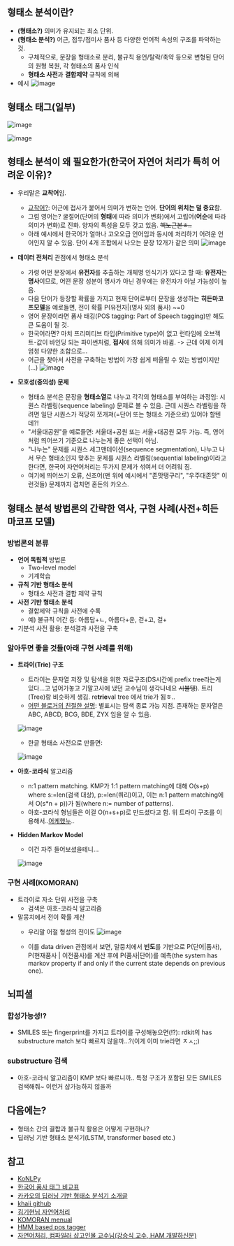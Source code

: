 ## 형태소 분석이란?
- **(형태소?)** 의미가 유지되는 최소 단위.
- **(형태소 분석?)** 어근, 접두/접미사 품사 등 다양한 언어적 속성의 구조를 파악하는 것.
  - 구체적으로, 문장을 형태소로 분리, 불규칙 용언/탈락/축약 등으로 변형된 단어의 원형 복원, 각 형태소의 품사 인식
  - **형태소 사전**과 **결합제약** 규칙에 의해
- 예시
![image](https://user-images.githubusercontent.com/126950833/234180945-28fb72f7-1357-46e1-b8b0-82e106b733c3.png)

## 형태소 태그(일부)
![image](https://user-images.githubusercontent.com/126950833/234436988-21255045-add1-449d-9c8c-17406b385819.png)

![image](https://user-images.githubusercontent.com/126950833/234161154-9f4dfadb-cde2-4dbb-be0f-eb4c2844c7c7.png)

## 형태소 분석이 왜 필요한가(한국어 자연어 처리가 특히 어려운 이유)?
- 우리말은 **교착어**임.
  - [교착어?](https://namu.wiki/w/%EA%B5%90%EC%B0%A9%EC%96%B4): 어근에 접사가 붙어서 의미가 변하는 언어. **단어의 위치는 덜 중요**함. 
  - 그럼 영어는? 굴절어(단어의 **형태**에 따라 의미가 변화)에서 고립어(**어순**에 따라 의미가 변화)로 진화. 양자의 특성을 모두 갖고 있음. ~~핵노근본ㅎ..~~
  - 아래 예시에서 한국어가 얼마나 고오오급 언어임과 동시에 처리하기 어려운 언어인지 알 수 있음. 단어 4개 조합에서 나오는 문장 12개가 같은 의미
  ![image](https://user-images.githubusercontent.com/126950833/234159602-0ead4883-744e-4809-9b81-927a83843567.png)

- **데이터 전처리** 관점에서 형태소 분석
  - 가령 어떤 문장에서 **유전자**를 추출하는 개체명 인식기가 있다고 할 때: **유전자**는 **명사**이므로, 어떤 문장 성분이 명사가 아닌 경우에는 유전자가 아닐 가능성이 높음.
  - 다음 단어가 등장할 확률을 가지고 현재 단어로부터 문장을 생성하는 **히든마코프모델**을 예로들면, 전이 확률 P(유전자|(명사 외의 품사) ~=0
  - 영어 문장이라면 품사 태깅(POS tagging: Part of Speech tagging)만 해도 큰 도움이 될 것. 
  - 한국어라면? 마치 프리미티브 타입(Primitive type)이 없고 런타임에 오브젝트-값이 바인딩 되는 파이썬처럼, **접사**에 의해 의미가 바뀜. -> 근데 이제 이게 엄청 다양한 조합으로...
  - 어근을 찾아서 사전을 구축하는 방법이 가장 쉽게 떠올릴 수 있는 방법이지만(...)
  ![image](https://user-images.githubusercontent.com/126950833/234161882-6499981d-e46a-4b59-84e1-d085f509d263.png)
- **모호성(중의성) 문제**
  - 형태소 분석은 문장을 **형태소열**로 나누고 각각의 형태소를 부여하는 과정임: 시퀀스 라벨링(sequence labeling) 문제로 볼 수 있음. 근데 시퀀스 라벨링을 하려면 일단 시퀀스가 적당히 쪼개져(=단어 또는 형태소 기준으로) 있어야 할텐데?!
  - "서울대공원"을 예로들면: 서울대+공원 또는 서울+대공원 모두 가능. 즉, 영어처럼 띄어쓰기 기준으로  나누는게 좋은 선택이 아님.
  - "나누는" 문제를 시퀀스 세그맨테이션(sequence segmentation), 나누고 나서 무슨 형태소인지 맞추는 문제를 시퀀스 라벨링(sequential labeling)이라고 한다면, 한국어 자연어처리는 두가지 문제가 섞여서 더 어려워 짐.
  - 여기에 띄어쓰기 오류, 신조어(맨 위에 예시에서 "존맛탱구리", "우주대존맛" 이런것들) 문제까지 겹치면 혼돈의 카오스.

## 형태소 분석 방법론의 간략한 역사, 구현 사례(사전+히든 마코프 모델)
### 방법론의 분류
- **언어 독립적** 방법론
  - Two-level model
  - 기계학습 
- **규칙 기반 형태소 분석**
  - 형태소 사전과 결합 제약 규칙 
- **사전 기반 형태소 분석**
  - 결합제약 규칙을 사전에 수록
  - 예) 불규칙 어간 등: 아름답+ㄴ, 아름다+운, 걷+고, 걸+ 
- 기분석 사전 활용: 분석결과 사전을 구축
### 알아두면 좋을 것들(아래 구현 사례를 위해)
- **트라이(Trie) 구조**
  - 트라이는 문자열 저장 및 탐색을 위한 자료구조(DS시간에 prefix tree라는게 있다...고 넘어가놓고 기말고사에 냈던 교수님이 생각나네요 ~~시불탱~~). 트리(Tree)랑 비슷하게 생김. re**trie**val tree 에서 trie가 됨ㅎ.. 
  - [어떤 블로거의 친절한 설명](https://yabmoons.tistory.com/379): 별표시는 탐색 종료 가능 지점. 존재하는 문자열은 ABC, ABCD, BCG, BDE, ZYX 임을 알 수 있음.
  
  ![image](https://user-images.githubusercontent.com/126950833/234204904-c81d40e9-7c71-4580-9bca-1b840cb0b00a.png)
  - 한글 형태소 사전으로 만들면:
  
  ![image](https://user-images.githubusercontent.com/126950833/234210147-f140366c-6cb4-426b-b5c4-351c790def94.png)
- **아호-코라식** 알고리즘
  - n:1 pattern matching. KMP가 1:1 pattern matching에 대해 O(s+p) where s:=len(검색 대상), p:=len(쿼리)이고, 이는 n:1 pattern matching에서 O(s*n + p))가 됨(where n:= number of patterns). 
  - 아호-코라식 형님들은 이걸 O(n+s+p)로 만드셨다고 함. 위 트라이 구조를 이용해서..[어케했누](https://m.blog.naver.com/kks227/220992598966)..
- **Hidden Markov Model**
  - 이건 자주 들어보셨을테니... 
  
  ![image](https://user-images.githubusercontent.com/126950833/234452485-562ad8e4-9ff5-4373-b130-025bd1d2147d.png)

### 구현 사례(KOMORAN)
- 트라이로 자소 단위 사전을 구축
  - 검색은 아호-코라식 알고리즘
- 말뭉치에서 전이 확률 계산
  - 우리말 어절 형성의 전이도
  ![image](https://user-images.githubusercontent.com/126950833/234453355-27057a4e-f1cd-4738-9b8e-28bca54b3756.png)

  - 이를 data driven 관점에서 보면, 말뭉치에서 **빈도**를 기반으로 P(단어|품사), P(현재품사 | 이전품사)를 계산 후에 P(품사|단어)를 예측(the system has markov property if and only if the current state depends on previous one).

## 뇌피셜
### 합성가능성!?
- SMILES 또는 fingerprint를 가지고 트라이를 구성해놓으면(!?): rdkit의 has substructure match 보다 빠르지 않을까...?(이게 이미 trie라면 ㅈㅅ;;)
### substructure 검색
- 아호-코라식 알고리즘이 KMP 보다 빠르니까.. 특정 구조가 포함된 모든 SMILES 검색해줘~ 이런거 샵가능하지 않을까
## 다음에는?
- 형태소 간의 결합과 불규칙 활용은 어떻게 구현하나?
- 딥러닝 기반 형태소 분석기(LSTM, transformer based etc.)
## 참고
- [KoNLPy](https://konlpy-ko.readthedocs.io/ko/v0.4.3/morph/)
- [한국어 품사 태그 비교표](https://docs.google.com/spreadsheets/d/1OGAjUvalBuX-oZvZ_-9tEfYD2gQe7hTGsgUpiiBSXI8/edit#gid=0)
- [카카오의 딥러닝 기반 형태소 분석기 소개글](https://brunch.co.kr/@kakao-it/308)
- [khaii github](https://brunch.co.kr/@kakao-it/308)
- [김기현님 자연어처리](https://kh-kim.gitbook.io/natural-language-processing-with-pytorch/)
- [KOMORAN menual](https://t1.daumcdn.net/cfile/tistory/24582942542946E206?download)
- [HMM based pos tagger](https://lovit.github.io/nlp/2018/09/11/hmm_based_tagger/)
- [자연어처리, 컴파일러 샵고인물 교수님(강승식 교수, HAM 개발하신분)](https://www.youtube.com/@user-fl2op3hz6g/videos)
